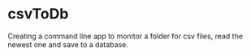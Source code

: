 # csvToDb

Creating a command line app to monitor a folder for csv files, read the newest one and save to a database.